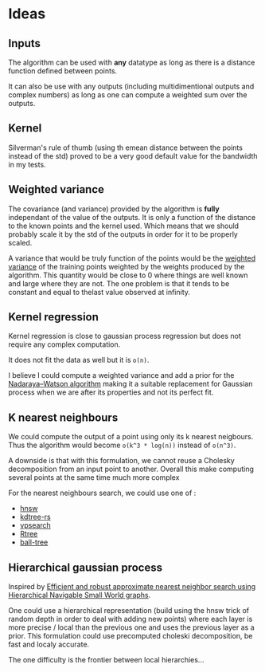 # Ideas

## Inputs

The algorithm can be used with **any** datatype as long as there is a distance function defined between points.

It can also be use with any outputs (including multidimentional outputs and complex numbers) as long as one can compute a weighted sum over the outputs.

## Kernel

Silverman's rule of thumb (using th emean distance between the points instead of the std) proved to be a very good default value for the bandwidth in my tests.

## Weighted variance

The covariance (and variance) provided by the algorithm is **fully** independant of the value of the outputs.
It is only a function of the distance to the known points and the kernel used.
Which means that we should probably scale it by the std of the outputs in order for it to be properly scaled.

A variance that would be truly function of the points would be the [weighted variance](http://re-design.dimiter.eu/?p=290) of the training points weighted by the weights produced by the algorithm.
This quantity would be close to 0 where things are well known and large where they are not.
The one problem is that it tends to be constant and equal to thelast value observed at infinity.

## Kernel regression

Kernel regression is close to gaussian process regression but does not require any complex computation.

It does not fit the data as well but it is `o(n)`.

I believe I could compute a weighted variance and add a prior for the [Nadaraya–Watson algorithm](https://en.wikipedia.org/wiki/Kernel_regression#Nadaraya–Watson_kernel_regression) making it a suitable replacement for Gaussian process when we are after its properties and not its perfect fit.

## K nearest neighbours

We could compute the output of a point using only its k nearest neigbours.
Thus the algorithm would become `o(k^3 * log(n))` instead of `o(n^3)`.

A downside is that with this formulation, we cannot reuse a Cholesky decomposition from an input point to another.
Overall this make computing several points at the same time much more complex

For the nearest neighbours search, we could use one of :

- [hnsw](https://crates.io/crates/hnsw)
- [kdtree-rs](https://github.com/mrhooray/kdtree-rs)
- [vpsearch](https://crates.io/crates/vpsearch)
- [Rtree](https://docs.rs/spade/1.8.0/spade/rtree/struct.RTree.html)
- [ball-tree](https://crates.io/crates/ball-tree)

## Hierarchical gaussian process

Inspired by [Efficient and robust approximate nearest neighbor search using Hierarchical Navigable Small World graphs](https://arxiv.org/pdf/1603.09320.pdf).

One could use a hierarchical representation (build using the hnsw trick of random depth in order to deal with adding new points) where each layer is more precise / local than the previous one and uses the previous layer as a prior.
This formulation could use precomputed choleski decomposition, be fast and localy accurate.

The one difficulty is the frontier between local hierarchies...
